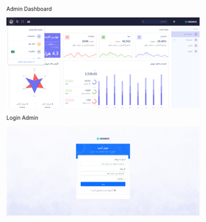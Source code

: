 Admin Dashboard

![alt text](https://raw.githubusercontent.com/alirezaghd/digikala-laravel/main/AdminPanel.png)

Login Admin

![alt text](https://raw.githubusercontent.com/alirezaghd/digikala-laravel/main/Admin_logIn.png)

